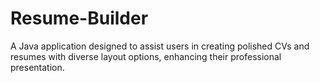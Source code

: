 # Resume-Builder
A Java application designed to assist users in creating polished CVs and resumes with diverse layout options, enhancing their professional presentation.
